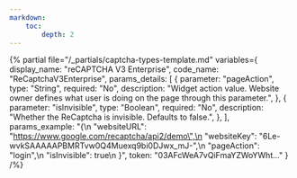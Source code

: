 ```yaml
---
markdown:
    toc:
        depth: 2
---
```

{% partial
    file="/_partials/captcha-types-template.md"
    variables={
        display_name: "reCAPTCHA V3 Enterprise",
        code_name: "ReCaptchaV3Enterprise",
        params_details: [
            {
                parameter: "pageAction",
                type: "String",
                required: "No",
                description: "Widget action value. Website owner defines what user is doing on the page through this parameter.",
            },
            {
                parameter: "isInvisible",
                type: "Boolean",
                required: "No",
                description: "Whether the ReCaptcha is invisible. Defaults to false.",
            },
        ],
        params_example: "{\n        \"websiteURL\": \"https://www.google.com/recaptcha/api2/demo\",\n        \"websiteKey\": \"6Le-wvkSAAAAAPBMRTvw0Q4Muexq9bi0DJwx_mJ-\",\n        \"pageAction\": \"login\",\n        \"isInvisible\": true\n    }",
         token: "03AFcWeA7vQiFmaYZWoYWht..."
    }
/%}
